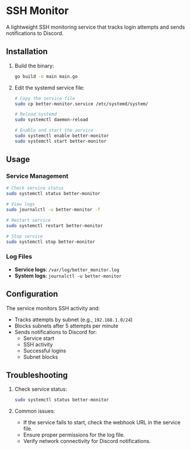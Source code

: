 # SSH Monitor

A lightweight SSH monitoring service that tracks login attempts and sends notifications to Discord.

## Installation

1. Build the binary:
   ```bash
   go build -o main main.go
   ```

2. Edit the systemd service file:
   ```bash
   # Copy the service file
   sudo cp better-monitor.service /etc/systemd/system/

   # Reload systemd
   sudo systemctl daemon-reload

   # Enable and start the service
   sudo systemctl enable better-monitor
   sudo systemctl start better-monitor
   ```

## Usage

### Service Management

```bash
# Check service status
sudo systemctl status better-monitor

# View logs
sudo journalctl -u better-monitor -f

# Restart service
sudo systemctl restart better-monitor

# Stop service
sudo systemctl stop better-monitor
```

### Log Files

- **Service logs**: `/var/log/better_monitor.log`
- **System logs**: `journalctl -u better-monitor`

## Configuration

The service monitors SSH activity and:
- Tracks attempts by subnet (e.g., `192.168.1.0/24`)
- Blocks subnets after 5 attempts per minute
- Sends notifications to Discord for:
  - Service start
  - SSH activity
  - Successful logins
  - Subnet blocks

## Troubleshooting

1. Check service status:
   ```bash
   sudo systemctl status better-monitor
   ```

2. Common issues:
   - If the service fails to start, check the webhook URL in the service file.
   - Ensure proper permissions for the log file.
   - Verify network connectivity for Discord notifications.